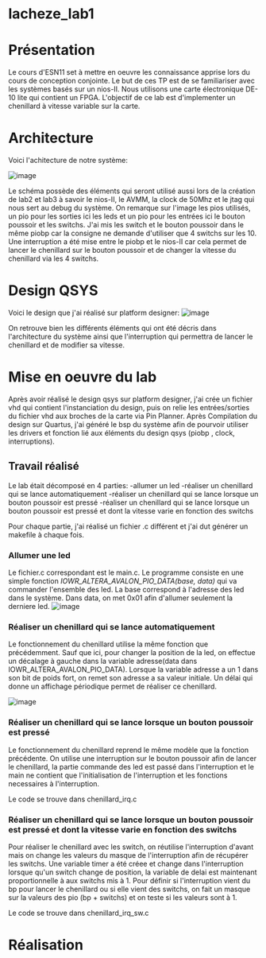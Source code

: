 # lacheze_lab1

# Présentation
Le cours d'ESN11 set à mettre en oeuvre les connaissance apprise lors du cours de conception conjointe. Le but de ces TP est de se familiariser avec les systèmes basés sur un nios-II. Nous utilisons une carte électronique DE-10 lite qui contient un FPGA.
L'objectif de ce lab est d'implementer un chenillard à vitesse variable sur la carte.


# Architecture

Voici l'achitecture de notre système:

![image](https://github.com/ESN2024/lacheze_lab1/assets/147801348/afd02c1e-e9eb-4ca1-9ec6-452f668ba6af)

Le schéma possède des éléments qui seront utilisé aussi lors de la création de lab2 et lab3 à savoir le nios-II, le AVMM, la clock de 50Mhz et le jtag qui nous sert au debug du système.
On remarque sur l'image les pios utilisés, un pio pour les sorties ici les leds et un pio pour les entrées ici le bouton poussoir et les switchs. J'ai mis les switch et le bouton poussoir dans le même piobp car la consigne ne demande d'utiliser que 4 switchs sur les 10. Une interruption a été mise entre le piobp et le nios-II car cela permet de lancer le chenillard sur le bouton poussoir et de changer la vitesse du chenillard via les 4 switchs.

# Design QSYS

Voici le design que j'ai réalisé sur platform designer:
![image](https://github.com/ESN2024/lacheze_lab1/assets/147801348/a2ecfdfd-5ef2-480a-93f4-3afbbc91b506)

On retrouve bien les différents éléments qui ont été décris dans l'architecture du système ainsi que l'interruption qui permettra de lancer le chenillard et de modifier sa vitesse.

 # Mise en oeuvre du lab

 Après avoir réalisé le design qsys sur platform designer, j'ai crée un fichier vhd qui contient l'instanciation du design, puis on relie les entrées/sorties du fichier vhd aux broches de la carte via Pin Planner.
 Après Compilation du design sur Quartus, j'ai généré le bsp du système afin de pourvoir utiliser les drivers et fonction lié aux éléments du design qsys (piobp , clock, interruptions).

 ## Travail réalisé
 Le lab était décomposé en 4 parties:
 -allumer un led
 -réaliser un chenillard qui se lance automatiquement
 -réaliser un chenillard qui se lance lorsque un bouton poussoir est pressé
 -réaliser un chenillard qui se lance lorsque un bouton poussoir est pressé et dont la vitesse varie en fonction des switchs

 Pour chaque partie, j'ai réalisé un fichier .c différent et j'ai dut générer un makefile à chaque fois.

 ### Allumer une led
 Le fichier.c correspondant est le main.c. Le programme consiste en une simple fonction _IOWR_ALTERA_AVALON_PIO_DATA(base, data)_ qui va commander l'ensemble des led. La base correspond à l'adresse des led dans le système. Dans data, on met 0x01 afin d'allumer seulement la derniere led.
![image](https://github.com/ESN2024/lacheze_lab1/assets/147801348/0d31c0cd-d28b-4293-8141-871efb2c1e5c)

### Réaliser un chenillard qui se lance automatiquement
Le fonctionnement du chenillard utilise la même fonction que précédemment. Sauf que ici, pour changer la position de la led, on effectue un décalage à gauche dans la variable adresse(data dans IOWR_ALTERA_AVALON_PIO_DATA). Lorsque la variable adresse a un 1 dans son bit de poids fort, on remet son adresse a sa valeur initiale. Un délai qui donne un affichage périodique permet de réaliser ce chenillard.

![image](https://github.com/ESN2024/lacheze_lab1/assets/147801348/2de3ffdf-dad2-4fa4-86aa-e026e7b3112b)

### Réaliser un chenillard qui se lance lorsque un bouton poussoir est pressé
Le fonctionnement du chenillard reprend le même modèle que la fonction précédente. On utilise une interruption sur le bouton poussoir afin de lancer le chenillard, la partie commande des led est passé dans l'interruption et le main ne contient que l'initialisation de l'interruption et les fonctions necessaires à l'interruption. 

Le code se trouve dans chenillard_irq.c

### Réaliser un chenillard qui se lance lorsque un bouton poussoir est pressé et dont la vitesse varie en fonction des switchs

Pour réaliser le chenillard avec les switch, on réutilise l'interruption d'avant mais on change les valeurs du masque de l'interruption afin de récupérer les switchs. Une variable timer a été créee et change dans l'interruption lorsque qu'un switch change de position, la variable de delai est maintenant proportionnelle à aux switchs mis à 1. Pour définir si l'interruption vient du bp pour lancer le chenillard ou si elle vient des switchs, on fait un masque sur la valeurs des pio (bp + switchs) et on teste si les valeurs sont à 1. 

Le code se trouve dans chenillard_irq_sw.c

# Réalisation
